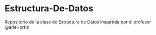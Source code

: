 # Estructura-De-Datos
Repositorio de la clase de Estructura de Datos impartida por el profesor @ariel-ortiz
